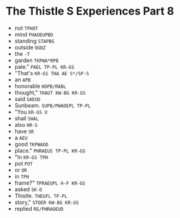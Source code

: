 # The Thistle S Experiences Part 8

* not `TPHOT`
* mind `PHAOEUPBD`
* standing `STAPBG`
* outside `OUDZ`
* the `-T`
* garden `TKPWA*RPB`
* pale." `PAEL TP-PL KR-GS`
* "That's `KR-GS THA AE S*/SP-S`
* an `APB`
* honorable `HOPB/RABL`
* thought," `THAUT KW-BG KR-GS`
* said `SAEUD`
* Sunbeam. `SUPB/PWAOEPL TP-PL`
* "You `KR-GS U`
* shall `SHAL`
* also `HR-S`
* have `SR`
* a `AEU`
* good `TKPWAOD`
* place." `PHRAEUS TP-PL KR-GS`
* "In `KR-GS TPH`
* pot `POT`
* or `OR`
* in `TPH`
* frame?" `TPRAEUPL H-F KR-GS`
* asked `SK-D`
* Thistle. `THEUFL TP-PL`
* story," `STOER KW-BG KR-GS`
* replied `RE/PHRAOEUD`
